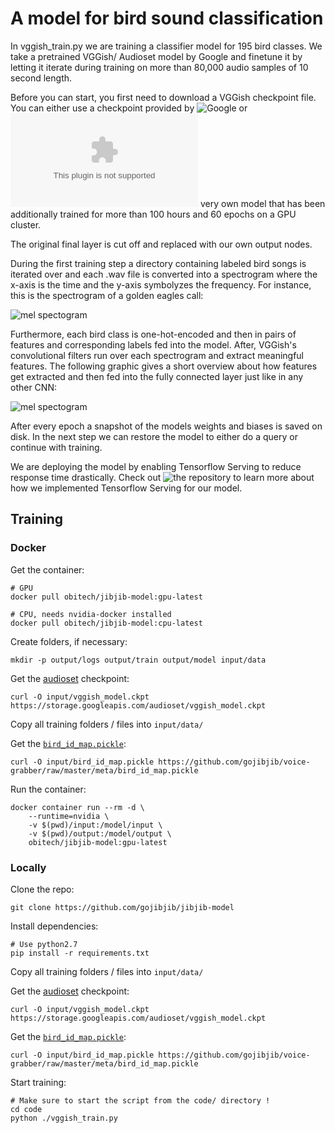 # A model for bird sound classification

In vggish_train.py we are training a  classifier model for 195 bird classes. We take a pretrained VGGish/ Audioset model by Google and finetune it by letting it iterate during training on more than 80,000 audio samples of 10 second length. 

Before you can start, you first need to download a VGGish checkpoint file. You can either use a checkpoint provided by ![Google](https://storage.googleapis.com/audioset/vggish_model.ckpt) or ![our](https://s3-eu-west-1.amazonaws.com/jibjib/model/jibjib_model_raw.tgz) very own model that has been additionally trained for more than 100 hours and 60 epochs on a GPU cluster.

The original final layer is cut off and replaced with our own output nodes.

During the first training step a directory containing labeled bird songs is iterated over and each .wav file is converted into a spectrogram where the x-axis is the time and the y-axis symbolyzes the frequency. For instance, this is the spectrogram of a golden eagles call:

![mel spectogram](https://github.com/gojibjib/jibjib-model/blob/master/assets/steinadler_50_50.png)

Furthermore, each bird class is one-hot-encoded and then in pairs of features and corresponding labels fed into the model.
After, VGGish's convolutional filters run over each spectrogram and extract meaningful features. The following graphic gives a short overview about how features get extracted and then fed into the fully connected layer just like in any other CNN:

![mel spectogram](https://raw.githubusercontent.com/gojibjib/jibjib-model/master/assets/Typical_cnn_spectrogram.png)

After every epoch a snapshot of the models weights and biases is saved on disk. In the next step we can restore the model to either do a query or continue with training.

We are deploying the model by enabling Tensorflow Serving to reduce response time drastically. Check out ![the repository](https://github.com/gojibjib/jibjib-query) to learn more about how we implemented Tensorflow Serving for our model. 

## Training

### Docker

Get the container:

```
# GPU
docker pull obitech/jibjib-model:gpu-latest

# CPU, needs nvidia-docker installed
docker pull obitech/jibjib-model:cpu-latest
```

Create folders, if necessary:
```
mkdir -p output/logs output/train output/model input/data
```

Get the [audioset](https://github.com/tensorflow/models/tree/master/research/audioset) checkpoint:

```
curl -O input/vggish_model.ckpt https://storage.googleapis.com/audioset/vggish_model.ckpt
```

Copy all training folders / files into `input/data/`


Get the [`bird_id_map.pickle`](github.com/gojibjib/voice-grabber):

```
curl -O input/bird_id_map.pickle https://github.com/gojibjib/voice-grabber/raw/master/meta/bird_id_map.pickle
```

Run the container:

```
docker container run --rm -d \
    --runtime=nvidia \
    -v $(pwd)/input:/model/input \
    -v $(pwd)/output:/model/output \
    obitech/jibjib-model:gpu-latest
```

### Locally

Clone the repo:

```
git clone https://github.com/gojibjib/jibjib-model
```

Install dependencies:

```
# Use python2.7
pip install -r requirements.txt
```

Copy all training folders / files into `input/data/`

Get the [audioset](https://github.com/tensorflow/models/tree/master/research/audioset) checkpoint:

```
curl -O input/vggish_model.ckpt https://storage.googleapis.com/audioset/vggish_model.ckpt
```

Get the [`bird_id_map.pickle`](github.com/gojibjib/voice-grabber):

```
curl -O input/bird_id_map.pickle https://github.com/gojibjib/voice-grabber/raw/master/meta/bird_id_map.pickle
```

Start training:

```
# Make sure to start the script from the code/ directory !
cd code
python ./vggish_train.py
```
